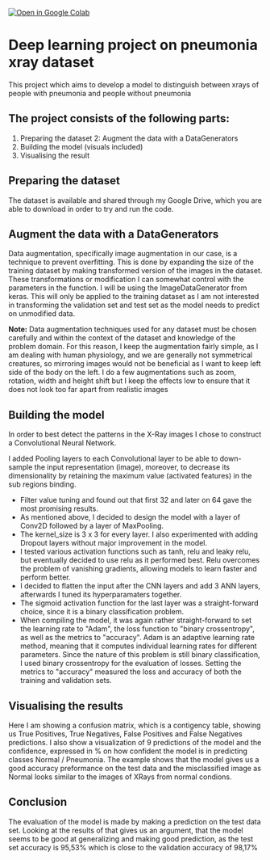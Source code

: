 [![Open in Google Colab](https://colab.research.google.com/assets/colab-badge.svg)](https://colab.research.google.com/github/Julardzija/Deep-learning-on-pneumonia-xray-data/blob/main/CNN_on_Pneumonia_Xray_data.ipynb)

# Deep learning project on pneumonia xray dataset
This project which aims to develop a model to distinguish between xrays of people with pneumonia and people without pneumonia

## The project consists of the following parts:
1. Preparing the dataset 
2: Augment the data with a DataGenerators
3. Building the model (visuals included)
4. Visualising the result

## Preparing the dataset
The dataset is available and shared through my Google Drive, which you are able to download in order to try and run the code. 

## Augment the data with a DataGenerators
Data augmentation, specifically image augmentation in our case, is a technique to prevent overfitting. This is done by expanding the size of the training dataset by making transformed version of the images in the dataset. These transformations or modification I can somewhat control with the parameters in the function. I will be using the ImageDataGenerator from keras. This will only be applied to the training dataset as I am not interested in transforming the validation set and test set as the model needs to predict on unmodified data.

**Note:** Data augmentation techniques used for any dataset must be chosen carefully and within the context of the dataset and knowledge of the problem domain. For this reason, I keep the augmentation fairly simple, as I am dealing with human physiology, and we are generally not symmetrical creatures, so mirroring images would not be beneficial as I want to keep left side of the body on the left. I do a few augmentations such as zoom, rotation, width and height shift but I keep the effects low to ensure that it does not look too far apart from realistic images

## Building the model
In order to best detect the patterns in the X-Ray images I chose to construct a Convolutional Neural Network.

I added Pooling layers to each Convolutional layer to be able to down-sample the input representation (image),
moreover, to decrease its dimensionality by retaining the maximum value (activated features) in the sub regions binding.

- Filter value tuning and found out that first 32 and later on 64 gave the most promising results.
- As mentioned above, I decided to design the model with a layer of Conv2D followed by a layer of MaxPooling.
- The kernel_size is 3 x 3 for every layer. I also experimented with adding Dropout layers without major improvement in the model.
- I tested various activation functions such as tanh, relu and leaky relu, but eventually decided to use relu as it performed best. Relu overcomes the problem of vanishing gradients, allowing models to learn faster and perform better.
- I decided to flatten the input after the CNN layers and add 3 ANN layers, afterwards I tuned its hyperparamaters together.
- The sigmoid activation function for the last layer was a straight-forward choice, since it is a binary classification problem.
- When compiling the model, it was again rather straight-forward to set the learning rate to "Adam", the loss function to "binary crossentropy", as well as the metrics to "accuracy". Adam is an adaptive learning rate method, meaning that it computes individual learning rates for different parameters. Since the nature of this problem is still binary classification, I used binary crossentropy for the evaluation of losses. Setting the metrics to "accuracy" measured the loss and accuracy of both the training and validation sets.

## Visualising the results
Here I am showing a confusion matrix, which is a contigency table, showing us True Positives, True Negatives, False Positives and False Negatives predictions. I also show a visualization of 9 predictions of the model and the confidence, expressed in % on how confident the model is in predicting classes Normal / Pneumonia. The example shows that the model gives us a good accuracy preformance on the test data and the misclassified image as Normal looks similar to the images of XRays from normal condions.  

## Conclusion
The evaluation of the model is made by making a prediction on the test data set. Looking at the results of that gives us an argument, that the model seems to be good at generalizing and making good prediction, as the test set accuracy is 95,53% which is close to the validation accuracy of 98,17%
